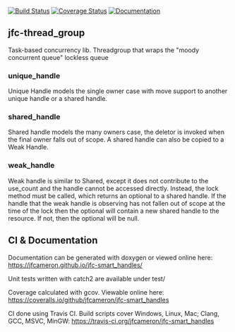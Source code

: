 [![Build Status](https://travis-ci.org/jfcameron/jfc-thread_group.svg?branch=master)](https://travis-ci.org/jfcameron/jfc-thread_group) [![Coverage Status](https://coveralls.io/repos/github/jfcameron/jfc-thread_group/badge.svg?branch=master)](https://coveralls.io/github/jfcameron/jfc-thread_group?branch=master) [![Documentation](https://img.shields.io/badge/documentation-doxygen-lightgrey.svg)](https://jfcameron.github.io/jfc-thread_group/)

## jfc-thread_group

Task-based concurrency lib. Threadgroup that wraps the "moody concurrent queue" lockless queue

### unique_handle
Unique Handle models the single owner case with move support to another unique handle or a shared handle. 

### shared_handle
Shared handle models the many owners case, the deletor is invoked when the final owner falls out of scope. A shared handle can also be copied to a Weak Handle. 

### weak_handle
Weak handle is similar to Shared, except it does not contribute to the use_count and the handle cannot be accessed directly. Instead, the lock method must be called, which returns an optional to a shared handle. If the handle that the weak handle is observing has not fallen out of scope at the time of the lock then the optional will contain a new shared handle to the resource. If not, then the optional will be null.

## CI & Documentation

Documentation can be generated with doxygen or viewed online here: https://jfcameron.github.io/jfc-smart_handles/

Unit tests written with catch2 are available under test/

Coverage calculated with gcov. Viewable online here: https://coveralls.io/github/jfcameron/jfc-smart_handles

CI done using Travis CI. Build scripts cover Windows, Linux, Mac; Clang, GCC, MSVC, MinGW: https://travis-ci.org/jfcameron/jfc-smart_handles

